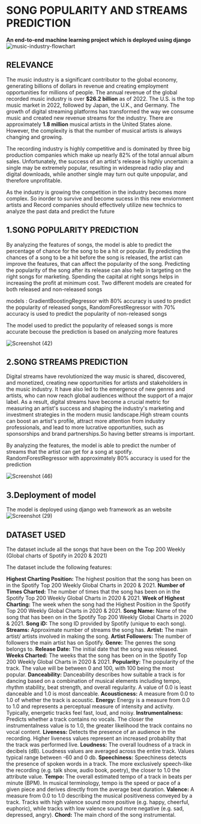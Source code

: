 # **SONG POPULARITY AND STREAMS PREDICTION** 
**An end-to-end machine learning project which is deployed using django**
![music-industry-flowchart](https://user-images.githubusercontent.com/116078614/227845575-8fe44b24-416e-46a0-8c48-a9b04387d9bf.jpg)

## RELEVANCE

The music industry is a significant contributor to the global economy, generating billions of dollars in revenue and creating employment opportunities 
for millions of people. The annual revenue of the global recorded music industry is over **$26.2 billion** as of 2022. The U.S. is the top music market in 2022, 
followed by Japan, the U.K., and Germany. The growth of digital streaming platforms has transformed the way we consume music and created new revenue streams for 
the industry. There are approximately **1.8 million** musical artists in the United States alone. However, the complexity is that the number of musical artists is 
always changing and growing. 

The recording industry is highly competitive and is dominated by three big production companies which make up nearly 82% of the total annual album sales.
Unfortunately, the success of an artist's release is highly uncertain: a single may be extremely popular, resulting in widespread radio play and digital downloads, 
while another single may turn out quite unpopular, and therefore unprofitable.

As the industry is growing the competition in the industry becomes more complex. So inorder to survive and become sucess in this new enviornment artists 
and Record companies should effectively utilize new technics to analyze the past data and predict the future

## 1.SONG POPULARITY PREDICTION
By analyzing the features of songs, the model is able to predict the percentage of chance for the song to be a hit or popular. By predicting the chances of a 
song to be a hit before the song is released, the artist can improve the features, that can affect the popularity of the song. Predicting the popularity of the song
after its release can also help in targeting on the right songs for marketing. Spending the capital at right songs helps in increasing the profit at minimum cost. 
Two different models are created for both released and non-released songs

models :  GradientBoostingRegressor with 80% accuracy is used to predict the popularity of released songs,
RandomForestRegressor with 70% accuracy is used to predict the popularity of non-released songs

The model used to predict the popularity of released songs is more accurate becouse the prediction is based on analyzing more features 

![Screenshot (42)](https://user-images.githubusercontent.com/116078614/227997795-1e278d36-a8fe-4fb5-8864-3fb62863a9a9.png)


## 2.SONG STREAMS PREDICTION
Digital streams have revolutionized the way music is shared, discovered, and monetized, creating new opportunities for artists and stakeholders in the music industry.
It have also led to the emergence of new genres and artists, who can now reach global audiences without the support of a major label. As a result, digital streams 
have become a crucial metric for measuring an artist's success and shaping the industry's marketing and investment strategies in the modern music landscape.High stream
counts can boost an artist's profile, attract more attention from industry professionals, and lead to more lucrative opportunities, such as sponsorships and brand partnerships.So having better streams is important.

By analyzing the features, the model is able to predict the number of streams that the artist can get for a song at spotify. RandomForestRegressor with approximately  80% accuracy is used for the prediction


![Screenshot (46)](https://user-images.githubusercontent.com/116078614/227925498-bf740abd-92d6-4d6a-9565-d3b7c8e2f0eb.png)

## 3.Deployment of model
The model is deployed using django web framework as an website
![Screenshot (29)](https://user-images.githubusercontent.com/116078614/227999766-796d602f-cdc1-4ee5-8182-0c002722ac02.png)

## DATASET USED
The dataset include all the songs that have been on the Top 200 Weekly (Global charts of Spotify in 2020 & 2021)

The dataset include the following features:

**Highest Charting Position:** The highest position that the song has been on in the Spotify Top 200 Weekly Global Charts in 2020 & 2021. **Number of Times Charted:** The number of times that the song has been on in the Spotify Top 200 Weekly Global Charts in 2020 & 2021. **Week of Highest Charting:** The week when the song had the Highest Position in the Spotify Top 200 Weekly Global Charts in 2020 & 2021. **Song Name:** Name of the song that has been on in the Spotify Top 200 Weekly Global Charts in 2020 & 2021. **Song iD:** The song ID provided by Spotify (unique to each song). **Streams:** Approximate number of streams the song has. **Artist:** The main artist/ artists involved in making the song. **Artist Followers:** The number of followers the main artist has on Spotify. **Genre:** The genres the song belongs to. **Release Date:** The initial date that the song was released. **Weeks Charted:** The weeks that the song has been on in the Spotify Top 200 Weekly Global Charts in 2020 & 2021. **Popularity:** The popularity of the track. The value will be between 0 and 100, with 100 being the most popular. **Danceability:** Danceability describes how suitable a track is for dancing based on a combination of musical elements including tempo, rhythm stability, beat strength, and overall regularity. A value of 0.0 is least danceable and 1.0 is most danceable. **Acousticness:** A measure from 0.0 to 1.0 of whether the track is acoustic. **Energy:** Energy is a measure from 0.0 to 1.0 and represents a perceptual measure of intensity and activity. Typically, energetic tracks feel fast, loud, and noisy. **Instrumentalness:** Predicts whether a track contains no vocals. The closer the instrumentalness value is to 1.0, the greater likelihood the track contains no vocal content. **Liveness:** Detects the presence of an audience in the recording. Higher liveness values represent an increased probability that the track was performed live. **Loudness:** The overall loudness of a track in decibels (dB). Loudness values are averaged across the entire track. Values typical range between -60 and 0 db. **Speechiness:** Speechiness detects the presence of spoken words in a track. The more exclusively speech-like the recording (e.g. talk show, audio book, poetry), the closer to 1.0 the attribute value. **Tempo:** The overall estimated tempo of a track in beats per minute (BPM). In musical terminology, tempo is the speed or pace of a given piece and derives directly from the average beat duration. **Valence:** A measure from 0.0 to 1.0 describing the musical positiveness conveyed by a track. Tracks with high valence sound more positive (e.g. happy, cheerful, euphoric), while tracks with low valence sound more negative (e.g. sad, depressed, angry). **Chord:** The main chord of the song instrumental.

